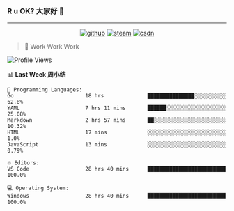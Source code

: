 ### R u OK? 大家好 👋

___

<p align="center">
  <a href="https://bigkjp97.github.io/"><img src="https://img.shields.io/badge/-GitPage-lightgrey" alt="github"></a>
  <a href="https://steamcommunity.com/id/bigkjp/"><img src="https://img.shields.io/badge/-Steam-black" alt="steam"></a>
  <a href="https://blog.csdn.net/qq_38986088"><img src="https://img.shields.io/badge/CSDN-cf000e" alt="csdn"></a>
</p>

> 🧟 Work Work Work

<!--START_SECTION:kjp readme-->
![Profile Views](http://img.shields.io/badge/Mi%20Amigos%E2%99%82%EF%B8%8F-0-ff69b4)

📊 **Last Week 周小结** 

```text
💬 Programming Languages: 
Go                       18 hrs              ███████████████░░░░░░░░░░   62.8% 
YAML                     7 hrs 11 mins       ██████░░░░░░░░░░░░░░░░░░░   25.08% 
Markdown                 2 hrs 57 mins       ██░░░░░░░░░░░░░░░░░░░░░░░   10.32% 
HTML                     17 mins             ░░░░░░░░░░░░░░░░░░░░░░░░░   1.0% 
JavaScript               13 mins             ░░░░░░░░░░░░░░░░░░░░░░░░░   0.79%

🔥 Editors: 
VS Code                  28 hrs 40 mins      █████████████████████████   100.0%

💻 Operating System: 
Windows                  28 hrs 40 mins      █████████████████████████   100.0%

```


<!--END_SECTION:kjp readme-->

<!--
**bigkjp97/bigkjp97** is a ✨ _special_ ✨ repository because its `README.md` (this file) appears on your GitHub profile.

Here are some ideas to get you started:

- 🔭 I’m currently working on ...
- 🌱 I’m currently learning ...
- 👯 I’m looking to collaborate on ...
- 🤔 I’m looking for help with ...
- 💬 Ask me about ...
- 📫 How to reach me: ...
- 😄 Pronouns: ...
- ⚡ Fun fact: ... -->
